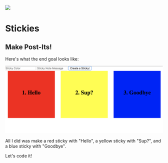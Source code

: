 ![](https://media.giphy.com/media/tpCJs8ssViKIw/giphy.gif)

# Stickies

## Make Post-Its!

Here's what the end goal looks like:

![](screenshot.png)


All I did was make a red sticky with "Hello", a yellow sticky with "Sup?", and a blue sticky with "Goodbye".

Let's code it!
